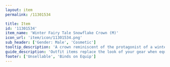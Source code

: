 ```yaml
---
layout: item
permalink: /11301534

title: Item
id: '11301534'
item_name: 'Winter Fairy Tale Snowflake Crown (M)'
icon_url: 'item/icon/11301534.png'
sub_header: ['Gender: Male', 'Cosmetic']
tooltip_description: 'A crown reminiscent of the protagonist of a winter-themed fairy tale.'
guide_description: 'Outfit items replace the look of your gear when equipped.'
footer: ['Unsellable', 'Binds on Equip']
---
```

